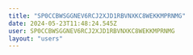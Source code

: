 ```yaml
---
title: "SP0CCBWSGGNEV6RCJ2XJD1RBVNXKC8WEKKMPRNMG"
date: 2024-05-23T11:48:24.545Z
user: SP0CCBWSGGNEV6RCJ2XJD1RBVNXKC8WEKKMPRNMG
layout: "users"
---
```

    
